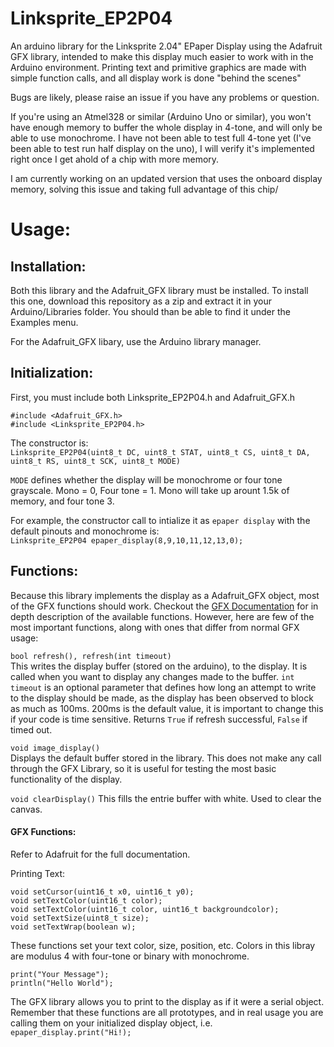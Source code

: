 # Linksprite_EP2P04
An arduino library for the Linksprite 2.04" EPaper Display using the Adafruit GFX library, intended to make this display much easier to work with in the Arduino environment.
Printing text and primitive graphics are made with simple function
calls, and all display work is done "behind the scenes"

Bugs are likely, please raise an issue if you have any problems or question.

If you're using an Atmel328 or similar (Arduino Uno or similar), you won't have enough memory to buffer the whole display in 4-tone, and will only be able to use monochrome. I have not been able to test full 4-tone yet (I've been able to test run half display on the uno), I will verify it's implemented right once I get ahold of a chip with more memory.

I am currently working on an updated version that uses the onboard display memory, solving this issue and taking
full advantage of this chip/
# Usage:
## Installation:
Both this library and the Adafruit_GFX library must be installed.
To install this one, download this repository as a zip and extract it in your Arduino/Libraries folder.
You should than be able to find it under the Examples menu.

For the Adafruit_GFX libary, use the Arduino library manager.
## Initialization:
First, you must include both Linksprite_EP2P04.h and Adafruit_GFX.h
```
#include <Adafruit_GFX.h>
#include <Linksprite_EP2P04.h>
```
The constructor is:  
`Linksprite_EP2P04(uint8_t DC, uint8_t STAT, uint8_t CS, uint8_t DA, uint8_t RS, uint8_t SCK, uint8_t MODE)`

`MODE` defines whether the display will be monochrome or four tone grayscale. Mono = 0, Four tone = 1. Mono will take up arount 1.5k of memory, and four tone 3.

For example, the constructor call to intialize it as `epaper display` with the default pinouts and monochrome is:  
`Linksprite_EP2P04 epaper_display(8,9,10,11,12,13,0);`
## Functions:
Because this library implements the display as a Adafruit_GFX object, most of the GFX functions should work. Checkout the [GFX Documentation](https://learn.adafruit.com/adafruit-gfx-graphics-library/graphics-primitives) for in depth description of the available functions. However, here are
few of the most important functions, along with ones that differ from normal GFX usage:

`bool refresh(), refresh(int timeout)`  
This writes the display buffer (stored on the arduino), to the display. It is called when you want to display any changes made to the buffer. 
`int timeout` is an optional parameter that defines how long an attempt to write
to the display should be made, as the display has been observed to block as much as 100ms. 200ms is
the default value, it is important to change this if your code is time sensitive.
Returns `True` if refresh successful, `False` if timed out.


`void image_display()`  
Displays the default buffer stored in the library.
This does not make any call through the GFX Library, so it is useful for testing the
most basic functionality of the display.  

`void clearDisplay()`
This fills the entrie buffer with white. Used to clear the canvas.

#### GFX Functions:  
Refer to Adafruit for the full documentation.

Printing Text:  
```
void setCursor(uint16_t x0, uint16_t y0);
void setTextColor(uint16_t color);
void setTextColor(uint16_t color, uint16_t backgroundcolor);
void setTextSize(uint8_t size);
void setTextWrap(boolean w);
```
These functions set your text color, size, position, etc. Colors in this libray are modulus 4 with four-tone or binary with monochrome.
```
print("Your Message");
println("Hello World");
```
The GFX library allows you to print to the display as if it were a serial object. 
Remember that these functions are all prototypes, and in real usage you are calling them
on your initialized display object, i.e. `epaper_display.print("Hi!);`
